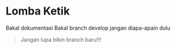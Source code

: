 # Lomba Ketik

Bakal dokumentasi
Bakal branch develop
jangan diapa-apain dulu
 
 > Jangan lupa bikin branch baru!!!
